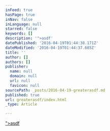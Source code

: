 ```yaml
---
inFeed: true
hasPage: true
inNav: false
inLanguage: null
starred: false
keywords: []
description: '">asdf'
datePublished: '2016-04-19T01:44:38.171Z'
dateModified: '2016-04-19T01:44:37.685Z'
title: ''
author: []
authors: []
publisher:
  name: null
  domain: null
  url: null
  favicon: null
sourcePath: _posts/2016-04-19-greaterasdf.md
published: true
url: greaterasdf/index.html
_type: Article

---
```

["\>asdf][0]

[0]: %3Ciframe%20width=